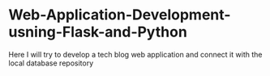 # Web-Application-Development-usning-Flask-and-Python
Here I will try to develop a tech blog web application  and  connect it  with the local database repository 
